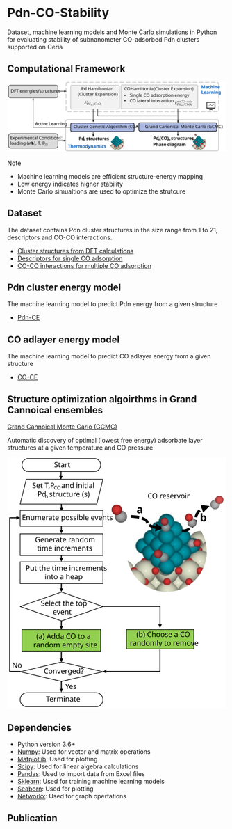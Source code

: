# Pdn-CO-Stability
 Dataset, machine learning models and Monte Carlo simulations in Python for evaluating stability of subnanometer CO-adsorbed Pdn clusters supported on Ceria


## Computational Framework 
![framework](docs/framework.svg)

Note
- Machine learning models are efficient structure-energy mapping
- Low energy indicates higher stability 
- Monte Carlo simualtions are used to optimize the strutcure 


## Dataset 
The dataset contains Pdn cluster structures in the size range from 1 to 21, descriptors and CO-CO interactions.
- [Cluster structures from DFT calculations](/dataset/DFT_structures)
- [Descriptors for single CO adsorption](/dataset/descriptors)
- [CO-CO interactions for multiple CO adsorption](/dataset/interactions)


## Pdn cluster energy model 
The machine learning model to predict Pdn energy from a given structure
- [Pdn-CE](/Pdn-CE)


## CO adlayer energy model 
The machine learning model to predict CO adlayer energy from a given structure
- [CO-CE](/CO-CE)


## Structure optimization algoirthms in Grand Cannoical ensembles 
[Grand Cannoical Monte Carlo (GCMC)](/GCMC)

Automatic discovery of optimal (lowest free energy) adsorbate layer structures at a given temperature and CO pressure 

![Operators](/GCMC/GCMC_flowchart.svg)


## Dependencies 
- Python version 3.6+
- [Numpy](https://numpy.org/): Used for vector and matrix operations
- [Matplotlib](https://matplotlib.org/): Used for plotting
- [Scipy](https://www.scipy.org/): Used for linear algebra calculations
- [Pandas](https://pandas.pydata.org/): Used to import data from Excel files
- [Sklearn](https://scikit-learn.org/stable/): Used for training machine learning models
- [Seaborn](https://seaborn.pydata.org/): Used for plotting
- [Networkx](https://networkx.github.io/): Used for graph opertations


## Publication

